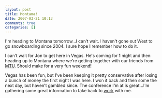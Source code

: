 ```yaml
---
layout: post
title: Montana!
date: 2007-03-21 10:13
comments: true
categories: []
---
```

I'm heading to Montana tomorrow...I can't wait. I haven't gone out West to go snowboarding since 2004. I sure hope I remember how to do it.

I can't wait for Jon to get here in Vegas. He's coming for 1 night and then heading up to Montana where we're getting together with our friends from <a href="http://www.mtu.edu" title="Michigan Technological University">MTU</a>. Should make for a very fun weekend!

Vegas has been fun, but I've been keeping it pretty conservative after losing a bunch of money the first night I was here. I won it back and then some the next day, but haven't gambled since. The conference I'm at is great...I'm gathering some great information to take back to <a href="http://www.wayne.edu" title="Wayne State University">work</a> with me.
